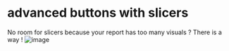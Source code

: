 # advanced buttons with slicers
No room for slicers because your report has too many visuals ? There is a way !
![image](https://github.com/RajcaPro/advanced-buttons-with-slicers/assets/175021059/a813f5e7-0ade-463e-bb21-7bfef73841b5)
